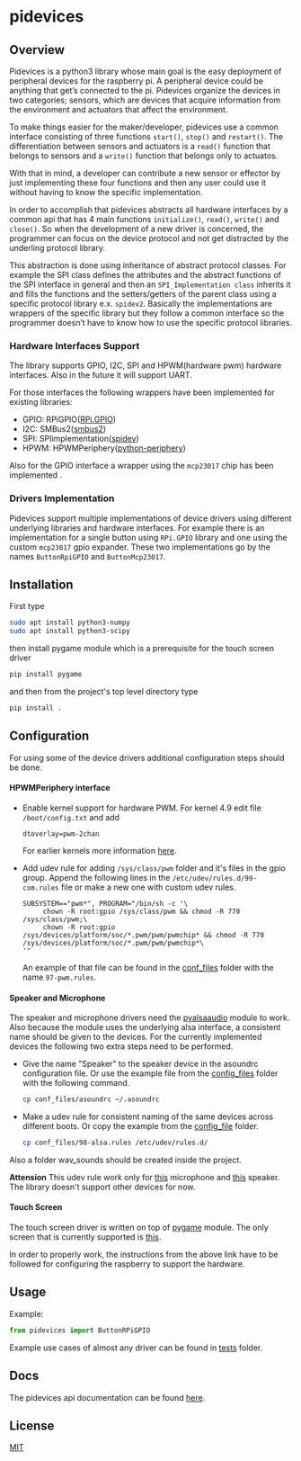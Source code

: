 # pidevices

## Overview

Pidevices is a python3 library whose main goal is the easy deployment of peripheral devices for the raspberry pi. A peripheral device could be anything that get’s connected to the pi. Pidevices organize the devices in two categories; sensors, which are devices that acquire information from the environment and actuators that affect the environment.

To make things easier for the maker/developer, pidevices use a common interface consisting of three functions `start()`, `stop()` and `restart()`. The differentiation between sensors and actuators is a `read()` function that belongs to sensors and a `write()` function that belongs only to actuatos.

With that in mind, a developer can contribute a new sensor or effector by just implementing these four functions and then any user could use it without having to know the specific implementation.

In order to accomplish that pidevices abstracts all hardware interfaces by a common api that has 4 main functions `initialize()`, `read()`, `write()` and `close()`. So when the development of a new driver is concerned, the programmer can focus on the device protocol and not get distracted by the underling protocol library.

This abstraction is done using inheritance of abstract protocol classes. For example the SPI class defines the attributes and the abstract functions of the SPI interface in general and then an `SPI_Implementation class` inherits it and fills the functions and the setters/getters of the parent class using a specific protocol library e.x. `spidev2`. Basically the implementations are wrappers of the specific library but they follow a common interface so the programmer doesn’t have to know how to use the specific protocol libraries.

### Hardware Interfaces Support

The library supports GPIO, I2C, SPI and HPWM(hardware pwm) hardware interfaces. Also in the future it will support UART.

For those interfaces the following wrappers have been implemented for existing libraries:
- GPIO: RPiGPIO([RPi.GPIO](https://pypi.org/project/RPi.GPIO/))
- I2C: SMBus2([smbus2](https://pypi.org/project/smbus2/))
- SPI: SPIimplementation([spidev](https://pypi.org/project/spidev/))
- HPWM: HPWMPeriphery([python-periphery](https://pypi.org/project/python-periphery/))

Also for the GPIO interface a wrapper using the `mcp23017` chip has been implemented .

### Drivers Implementation

Pidevices support multiple implementations of device drivers using different underlying libraries and hardware interfaces.
For example there is an implementation for a single button using `RPi.GPIO` library and one using the custom `mcp23017` gpio expander. These two implementations go by the names `ButtonRpiGPIO` and `ButtonMcp23017`.

## Installation

First type

```bash
sudo apt install python3-numpy
sudo apt install python3-scipy
```

then install pygame module which is a prerequisite for the touch screen driver

```bash
pip install pygame
```

and then from the project's top level directory type 

```bash
pip install .
```

## Configuration

For using some of the device drivers additional configuration steps should be done.

#### HPWMPeriphery interface

* Enable kernel support for hardware PWM. For kernel 4.9 edit file `/boot/config.txt` and add

    ```
    dtoverlay=pwm-2chan
    ```
   For earlier kernels more information [here](https://jumpnowtek.com/rpi/Using-the-Raspberry-Pi-Hardware-PWM-timers.html).
* Add udev rule for adding `/sys/class/pwm` folder and it's files in the gpio group. Append the following lines in the `/etc/udev/rules.d/99-com.rules` file or make a new one with custom udev rules.
   ```
   SUBSYSTEM=="pwm*", PROGRAM="/bin/sh -c '\
        chown -R root:gpio /sys/class/pwm && chmod -R 770 /sys/class/pwm;\
        chown -R root:gpio /sys/devices/platform/soc/*.pwm/pwm/pwmchip* && chmod -R 770 /sys/devices/platform/soc/*.pwm/pwm/pwmchip*\
   '"
   ```
   An example of that file can be found in the [conf_files](conf_files) folder with the name `97-pwm.rules`.

#### Speaker and Microphone
The speaker and microphone drivers need the [pyalsaaudio](https://pypi.org/project/pyalsaaudio/) module to work.
Also because the module uses the underlying alsa interface, a consistent name should be given to the devices.
For the currently implemented devices the following two extra steps need to be performed.

* Give the name "Speaker" to the speaker device in the asoundrc configuration file. Or use the example file from the 
[config_files](config_files) folder with the following command.
  ```bash
  cp conf_files/asoundrc ~/.asoundrc
  ```
* Make a udev rule for consistent naming of the same devices across different boots. Or copy the example from the [config_file](config_files) folder.
  ```bash
  cp conf_files/98-alsa.rules /etc/udev/rules.d/
  ```
  
 Also a folder wav_sounds should be created inside the project.
 
**Attension** This udev rule work only for [this](https://gr.mouser.com/ProductDetail/Adafruit/3367?qs=%2Fha2pyFadugRA3aNmodCvBjn4f6vAekNsFsMZrN8apA6SGrKPmkiozE4dX7pFIV0) microphone and [this](https://www.digikey.com/products/en?keywords=Mini%20External%20USB%20Stereo%20Speaker) speaker. The library doesn't support other devices for now.

#### Touch Screen
The touch screen driver is written on top of [pygame](https://pypi.org/project/pygame/) module. The only screen that is currently supported is [this](https://www.waveshare.com/wiki/4inch_HDMI_LCD_(H)). 

In order to properly work, the instructions from the above link have to be followed for configuring the raspberry to support the hardware.

## Usage
Example:

```python
from pidevices import ButtonRPiGPIO
```
Example use cases of almost any driver can be found in [tests](tests) folder.

## Docs
The pidevices api documentation can be found [here](https://robotics-4-all.github.io/tektrain-robot-sw/).

## License
[MIT](https://choosealicense.com/licenses/mit/)
